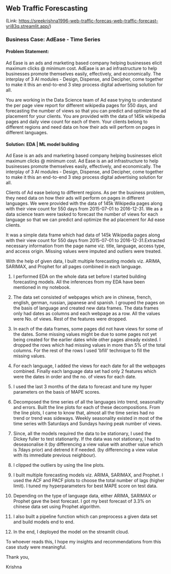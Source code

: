 ## Web Traffic Forescasting 

(Link: https://sreekrishna1996-web-traffic-forecas-web-traffic-forecast-yri83q.streamlit.app/)

### Business Case: AdEase - Time Series

#### Problem Statement:

Ad Ease is an ads and marketing based company helping businesses elicit maximum clicks @ minimum cost. AdEase is an ad infrastructure to help businesses promote themselves easily, effectively, and economically. The interplay of 3 AI modules - Design, Dispense, and Decipher, come together to make it this an end-to-end 3 step process digital advertising solution for all.

You are working in the Data Science team of Ad ease trying to understand the per page view report for different wikipedia pages for 550 days, and forecasting the number of views so that you can predict and optimize the ad placement for your clients. You are provided with the data of 145k wikipedia pages and daily view count for each of them. Your clients belong to different regions and need data on how their ads will perform on pages in different languages.

#### Solution: EDA | ML model building

Ad Ease is an ads and marketing based company helping businesses elicit maximum clicks @ minimum cost. Ad Ease is an ad infrastructure to help businesses promote themselves easily, effectively, and economically. The interplay of 3 AI modules - Design, Dispense, and Decipher, come together to make it this an end-to-end 3 step process digital advertising solution for all.

Clients of Ad ease belong to different regions. As per the business problem, they need data on how their ads will perform on pages in different languages. We were provided with the data of 145k Wikipedia pages along with their view count for 550 days  from 2015-07-01 to 2016-12-31. We as a data science team were tasked to forecast the number of views for each language so that we can predict and optimize the ad placement for Ad ease clients.

It was a simple data frame which had data of  145k Wikipedia pages along with their view count for 550 days from 2015-07-01 to 2016-12-31.Extracted necessary information from the page name viz. title, language, access type, and access origin. Missing values were imputed and outliers were treated. 

With the help of given data, I built multiple forecasting models viz. ARIMA, SARIMAX, and Prophet for all pages combined in each language.

1. I performed EDA on the whole data set before I started building forecasting models. All the inferences from my EDA have been mentioned in my notebook.

2. The data set consisted of webpages which are in chinese, french, english, german, russian, japanese and spanish. I grouped the pages on the basis of language and created new data frames. The data frames only had dates as columns and each webpage as a row. All the values were No. of views. Rest of the features were dropped.

3. In each of the data frames, some pages did not have views for some of the dates. Some missing values might be due to some pages not yet being created for the earlier dates while other pages already existed. I dropped the rows which had missing values in more than 5% of the total columns. For the rest of the rows I used 'bfill' technique to fill the missing values.

4. For each language, I added the views for each date for all the webpages combined. Finally each language data set had only 2 features which were the dates in order and the no. of views for each date.

5. I used the last 3 months of the data to forecast and tune my hyper parameters on the basis of MAPE scores.

6. Decomposed the time series of all the languages into trend, seasonality and errors. Built the line plots for each of these decompositions. From the line plots, I came to know that, almost all the time series had no trend or trend was sideways. Weekly seasonality existed in most of the time series with Saturdays and Sundays having peak number of views.

7. Since, all the modeIs required the data to be stationary, I used the Dickey fuller to test stationarity. If the data was not stationary, I had to deseasonalise it (by differencing a view value with another value which is 7days prior) and detrend it if needed. (by differencing a view value with its immediate previous neighbour).

8. I clipped the outliers by using the line plots.

9. I built multiple forecasting models viz. ARIMA, SARIMAX, and Prophet. I used the ACF and PACF plots to choose the total number of lags (higher limit). I tuned my hyperparameters for best MAPE score on test data. 

10. Depending on the type of language data, either ARIMA, SARIMAX or Prophet gave the best forecast. I got my best forecast of 3.3% on chinese data set using Prophet algorithm. 

11. I also built a pipeline function which can preprocess a given data set and build models end to end. 

12. In the end, I deployed the model on the streamlit cloud.

To whoever reads this, I hope my insights and recommendations from this case study were meaningful.

Thank you,

Krishna

